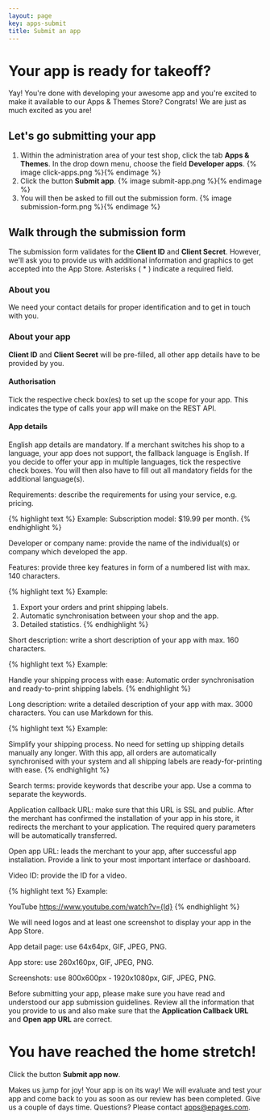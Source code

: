 ```yaml
---
layout: page
key: apps-submit
title: Submit an app
---
```


# Your app is ready for takeoff?

Yay! You're done with developing your awesome app and you're excited to make it available to our Apps & Themes Store? Congrats! We are just as much excited as you are!

## Let's go submitting your app

1. Within the administration area of your test shop, click the tab **Apps & Themes**. In the drop down menu, choose the field **Developer apps**.
    {% image click-apps.png %}{% endimage %}
2. Click the button **Submit app**.
    {% image submit-app.png %}{% endimage %}
3. You will then be asked to fill out the submission form.
    {% image submission-form.png %}{% endimage %}

## Walk through the submission form

The submission form validates for the **Client ID** and **Client Secret**. However, we'll ask you to provide us with additional information and graphics to get accepted into the App Store. Asterisks ( * ) indicate a required field.

### About you

We need your contact details for proper identification and to get in touch with you.

### About your app

**Client ID** and **Client Secret** will be pre-filled, all other app details have to be provided by you.

#### Authorisation

Tick the respective check box(es) to set up the scope for your app. This indicates the type of calls your app will make on the REST API.

#### App details

English app details are mandatory. If a merchant switches his shop to a language, your app does not support, the fallback language is English. If you decide to offer your app in multiple languages, tick the respective check boxes. You will then also have to fill out all mandatory fields for the additional language(s).

Requirements: describe the requirements for using your service, e.g. pricing.

{% highlight text %}
Example: Subscription model: $19.99 per month.
{% endhighlight %}

Developer or company name: provide the name of the individual(s) or company which developed the app.

Features: provide three key features in form of a numbered list with max. 140 characters.

{% highlight text %}
Example:

1. Export your orders and print shipping labels.
2. Automatic synchronisation between your shop and the app.
3. Detailed statistics.
{% endhighlight %}

Short description: write a short description of your app with max. 160 characters.

{% highlight text %}
Example:

Handle your shipping process with ease:
Automatic order synchronisation and ready-to-print shipping labels.
{% endhighlight %}

Long description: write a detailed description of your app with max. 3000 characters. You can use Markdown for this.

{% highlight text %}
Example:

Simplify your shipping process. No need for setting up shipping details manually any longer.
With this app, all orders are automatically synchronised with your system
and all shipping labels are ready-for-printing with ease.
{% endhighlight %}

Search terms: provide keywords that describe your app. Use a comma to separate the keywords.

Application callback URL: make sure that this URL is SSL and public. After the merchant has confirmed the installation of your app in his store, it redirects the merchant to your application. The required query parameters will be automatically transferred.

Open app URL: leads the merchant to your app, after successful app installation. Provide a link to your most important interface or dashboard.

Video ID: provide the ID for a video.

{% highlight text %}
Example:

YouTube
https://www.youtube.com/watch?v={Id}
{% endhighlight %}

We will need logos and at least one screenshot to display your app in the App Store.

App detail page: use 64x64px, GIF, JPEG, PNG.

App store: use 260x160px, GIF, JPEG, PNG.

Screenshots: use 800x600px - 1920x1080px, GIF, JPEG, PNG.

Before submitting your app, please make sure you have read and understood our app submission guidelines. Review all the information that you provide to us and also make sure that the **Application Callback URL** and **Open app URL** are correct.

# You have reached the home stretch!

Click the button **Submit app now**.

Makes us jump for joy! Your app is on its way! We will evaluate and test your app and come back to you as soon as our review has been completed.
Give us a couple of days time.
Questions? Please contact [apps@epages.com](mailto:apps@epages.com).

[markdown]: http://daringfireball.net/projects/markdown/syntax "Markdown Syntax"
